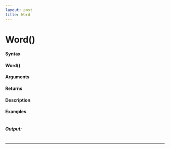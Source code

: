 ```yaml
---
layout: post
title: Word
---
```


# Word()


#### Syntax

#### Word()

#### Arguments

#### Returns

#### Description

#### Examples

```

```

##### Output:

```

```

---